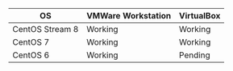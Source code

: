 | OS              | VMWare Workstation | VirtualBox |
|-----------------|--------------------|------------|
| CentOS Stream 8 | Working            | Working    |
| CentOS 7        | Working            | Working    |
| CentOS 6        | Working            | Pending    |
